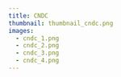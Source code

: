 ```yaml
---
title: CNDC
thumbnail: thumbnail_cndc.png
images:
  - cndc_1.png
  - cndc_2.png
  - cndc_3.png
  - cndc_4.png
---
```

